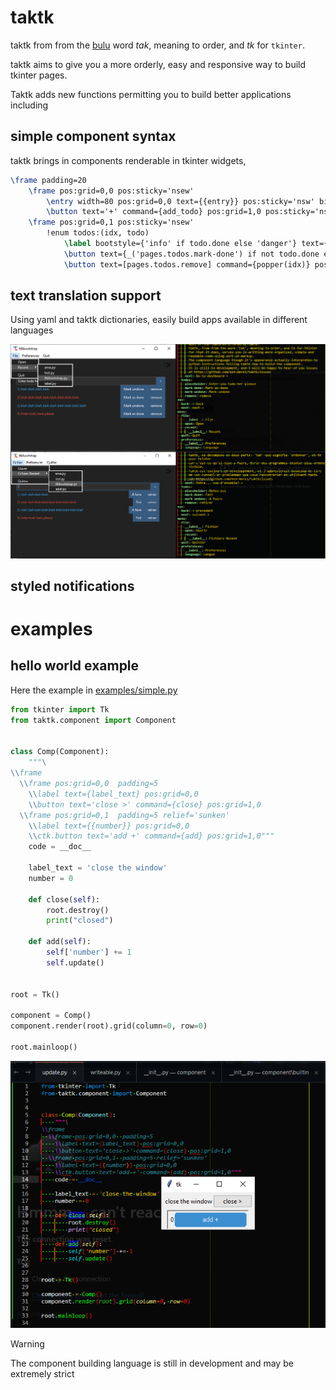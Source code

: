 # taktk

taktk from from the [bulu](https://wikipedia.com/wiki/bulu) word
_tak_, meaning to order, and _tk_ for `tkinter`.

taktk aims to give you a more orderly, easy and responsive way to build tkinter
pages.

Taktk adds new functions permitting you to build better applications including

## simple component syntax

taktk brings in components renderable in tkinter widgets,

```latex
\frame padding=20
    \frame pos:grid=0,0 pos:sticky='nsew'
        \entry width=80 pos:grid=0,0 text={{entry}} pos:sticky='nsw' bind:Key-Return={add_todo}
        \button text='+' command={add_todo} pos:grid=1,0 pos:sticky='nse'
    \frame pos:grid=0,1 pos:sticky='nsew'
        !enum todos:(idx, todo)
            \label bootstyle={'info' if todo.done else 'danger'} text={str(idx + 1) + ') ' + todo.desc} pos:grid={(0, idx)} pos:xweight=10 pos:sticky='nswe' bind:1={toggler(idx)} bind:3={popup_menu(idx)}
            \button text={_('pages.todos.mark-done') if not todo.done else _('pages.todos.mark-undone')} command={toggler(idx)} pos:grid={(1, idx)} pos:sticky='nse'
            \button text=[pages.todos.remove] command={popper(idx)} pos:grid={(2, idx)} pos:sticky='nse'
```

## text translation support

Using yaml and taktk dictionaries, easily build apps available in different languages

![](images/montage.png)


## styled notifications




# examples
## hello world example

Here the example in [examples/simple.py](examples/simple.py)

```python
from tkinter import Tk
from taktk.component import Component


class Comp(Component):
    """\
\\frame
  \\frame pos:grid=0,0  padding=5
    \\label text={label_text} pos:grid=0,0
    \\button text='close >' command={close} pos:grid=1,0
  \\frame pos:grid=0,1  padding=5 relief='sunken'
    \\label text={{number}} pos:grid=0,0
    \\ctk.button text='add +' command={add} pos:grid=1,0"""
    code = __doc__

    label_text = 'close the window'
    number = 0

    def close(self):
        root.destroy()
        print("closed")

    def add(self):
        self['number'] += 1
        self.update()


root = Tk()

component = Comp()
component.render(root).grid(column=0, row=0)

root.mainloop()
```

![demo](images/example-simple.png)

> [!WARNING]
> The component building language is still in development and may be extremely
> strict
